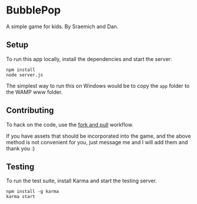 # BubblePop

A simple game for kids.  By Sraemich and Dan.

## Setup

To run this app locally, install the dependencies and start the server:

```
npm install
node server.js
```

The simplest way to run this on Windows would be to copy the `app` folder to the WAMP www folder.

## Contributing

To hack on the code, use the [fork and pull](https://github.com/sevntu-checkstyle/sevntu.checkstyle/wiki/Development-workflow-with-Git%3A-Fork,-Branching,-Commits,-and-Pull-Request) workflow.

If you have assets that should be incorporated into the game, and the above method is not convenient for you, just message me and I will add them and thank you :)

## Testing

To run the test suite, install Karma and start the testing server.

```
npm install -g karma
karma start
```
